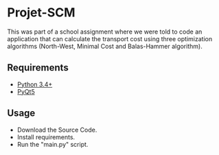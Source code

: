 # Projet-SCM
This was part of a school assignment where we were told to code an application that can calculate the transport cost using three optimization algorithms (North-West, Minimal Cost and Balas-Hammer algorithm).

## Requirements
  * [Python 3.4+](https://www.python.org/downloads/)
  * [PyQt5](https://pypi.org/project/PyQt5/)

## Usage
* Download the Source Code.
* Install requirements.
* Run the "main.py" script.
